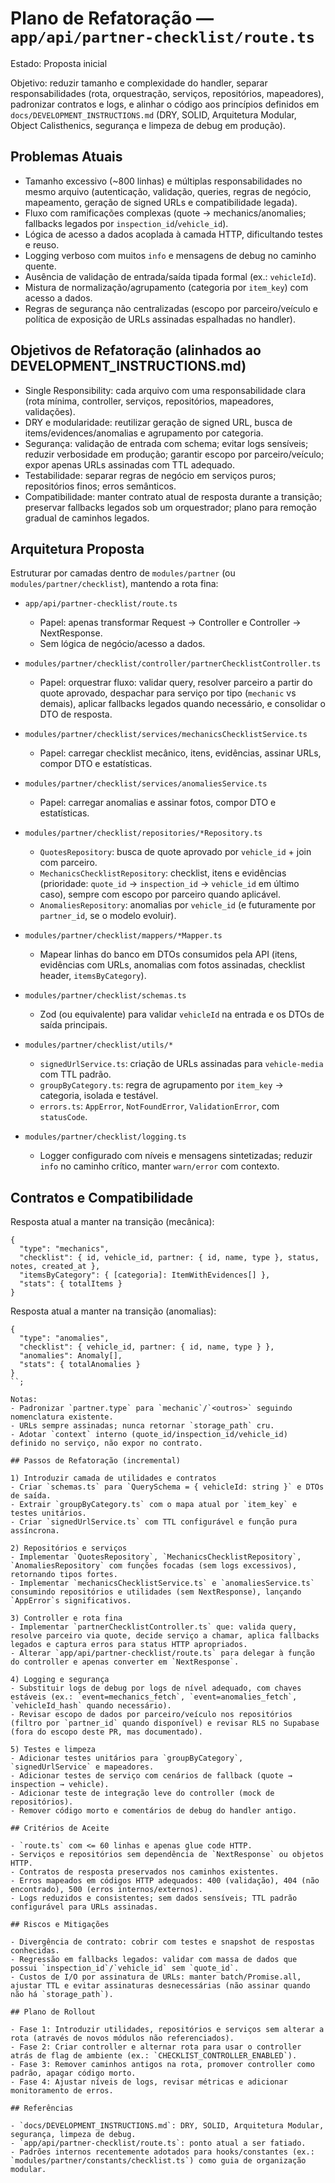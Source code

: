 # Plano de Refatoração — `app/api/partner-checklist/route.ts`

Estado: Proposta inicial

Objetivo: reduzir tamanho e complexidade do handler, separar responsabilidades (rota, orquestração, serviços, repositórios, mapeadores), padronizar contratos e logs, e alinhar o código aos princípios definidos em `docs/DEVELOPMENT_INSTRUCTIONS.md` (DRY, SOLID, Arquitetura Modular, Object Calisthenics, segurança e limpeza de debug em produção).

## Problemas Atuais

- Tamanho excessivo (~800 linhas) e múltiplas responsabilidades no mesmo arquivo (autenticação, validação, queries, regras de negócio, mapeamento, geração de signed URLs e compatibilidade legada).
- Fluxo com ramificações complexas (quote → mechanics/anomalies; fallbacks legados por `inspection_id`/`vehicle_id`).
- Lógica de acesso a dados acoplada à camada HTTP, dificultando testes e reuso.
- Logging verboso com muitos `info` e mensagens de debug no caminho quente.
- Ausência de validação de entrada/saída tipada formal (ex.: `vehicleId`).
- Mistura de normalização/agrupamento (categoria por `item_key`) com acesso a dados.
- Regras de segurança não centralizadas (escopo por parceiro/veículo e política de exposição de URLs assinadas espalhadas no handler).

## Objetivos de Refatoração (alinhados ao DEVELOPMENT_INSTRUCTIONS.md)

- Single Responsibility: cada arquivo com uma responsabilidade clara (rota mínima, controller, serviços, repositórios, mapeadores, validações).
- DRY e modularidade: reutilizar geração de signed URL, busca de items/evidences/anomalias e agrupamento por categoria.
- Segurança: validação de entrada com schema; evitar logs sensíveis; reduzir verbosidade em produção; garantir escopo por parceiro/veículo; expor apenas URLs assinadas com TTL adequado.
- Testabilidade: separar regras de negócio em serviços puros; repositórios finos; erros semânticos.
- Compatibilidade: manter contrato atual de resposta durante a transição; preservar fallbacks legados sob um orquestrador; plano para remoção gradual de caminhos legados.

## Arquitetura Proposta

Estruturar por camadas dentro de `modules/partner` (ou `modules/partner/checklist`), mantendo a rota fina:

- `app/api/partner-checklist/route.ts`
  - Papel: apenas transformar Request → Controller e Controller → NextResponse.
  - Sem lógica de negócio/acesso a dados.

- `modules/partner/checklist/controller/partnerChecklistController.ts`
  - Papel: orquestrar fluxo: validar query, resolver parceiro a partir do quote aprovado, despachar para serviço por tipo (`mechanic` vs demais), aplicar fallbacks legados quando necessário, e consolidar o DTO de resposta.

- `modules/partner/checklist/services/mechanicsChecklistService.ts`
  - Papel: carregar checklist mecânico, itens, evidências, assinar URLs, compor DTO e estatísticas.

- `modules/partner/checklist/services/anomaliesService.ts`
  - Papel: carregar anomalias e assinar fotos, compor DTO e estatísticas.

- `modules/partner/checklist/repositories/*Repository.ts`
  - `QuotesRepository`: busca de quote aprovado por `vehicle_id` + join com parceiro.
  - `MechanicsChecklistRepository`: checklist, itens e evidências (prioridade: `quote_id` → `inspection_id` → `vehicle_id` em último caso), sempre com escopo por parceiro quando aplicável.
  - `AnomaliesRepository`: anomalias por `vehicle_id` (e futuramente por `partner_id`, se o modelo evoluir).

- `modules/partner/checklist/mappers/*Mapper.ts`
  - Mapear linhas do banco em DTOs consumidos pela API (itens, evidências com URLs, anomalias com fotos assinadas, checklist header, `itemsByCategory`).

- `modules/partner/checklist/schemas.ts`
  - Zod (ou equivalente) para validar `vehicleId` na entrada e os DTOs de saída principais.

- `modules/partner/checklist/utils/*`
  - `signedUrlService.ts`: criação de URLs assinadas para `vehicle-media` com TTL padrão.
  - `groupByCategory.ts`: regra de agrupamento por `item_key` → categoria, isolada e testável.
  - `errors.ts`: `AppError`, `NotFoundError`, `ValidationError`, com `statusCode`.

- `modules/partner/checklist/logging.ts`
  - Logger configurado com níveis e mensagens sintetizadas; reduzir `info` no caminho crítico, manter `warn/error` com contexto.

## Contratos e Compatibilidade

Resposta atual a manter na transição (mecânica):

```
{
  "type": "mechanics",
  "checklist": { id, vehicle_id, partner: { id, name, type }, status, notes, created_at },
  "itemsByCategory": { [categoria]: ItemWithEvidences[] },
  "stats": { totalItems }
}
```

Resposta atual a manter na transição (anomalias):

```
{
  "type": "anomalies",
  "checklist": { vehicle_id, partner: { id, name, type } },
  "anomalies": Anomaly[],
  "stats": { totalAnomalies }
}
``;

Notas:
- Padronizar `partner.type` para `mechanic`/`<outros>` seguindo nomenclatura existente.
- URLs sempre assinadas; nunca retornar `storage_path` cru.
- Adotar `context` interno (quote_id/inspection_id/vehicle_id) definido no serviço, não expor no contrato.

## Passos de Refatoração (incremental)

1) Introduzir camada de utilidades e contratos
- Criar `schemas.ts` para `QuerySchema = { vehicleId: string }` e DTOs de saída.
- Extrair `groupByCategory.ts` com o mapa atual por `item_key` e testes unitários.
- Criar `signedUrlService.ts` com TTL configurável e função pura assíncrona.

2) Repositórios e serviços
- Implementar `QuotesRepository`, `MechanicsChecklistRepository`, `AnomaliesRepository` com funções focadas (sem logs excessivos), retornando tipos fortes.
- Implementar `mechanicsChecklistService.ts` e `anomaliesService.ts` consumindo repositórios e utilidades (sem NextResponse), lançando `AppError`s significativos.

3) Controller e rota fina
- Implementar `partnerChecklistController.ts` que: valida query, resolve parceiro via quote, decide serviço a chamar, aplica fallbacks legados e captura erros para status HTTP apropriados.
- Alterar `app/api/partner-checklist/route.ts` para delegar à função do controller e apenas converter em `NextResponse`.

4) Logging e segurança
- Substituir logs de debug por logs de nível adequado, com chaves estáveis (ex.: `event=mechanics_fetch`, `event=anomalies_fetch`, `vehicleId_hash` quando necessário).
- Revisar escopo de dados por parceiro/veículo nos repositórios (filtro por `partner_id` quando disponível) e revisar RLS no Supabase (fora do escopo deste PR, mas documentado).

5) Testes e limpeza
- Adicionar testes unitários para `groupByCategory`, `signedUrlService` e mapeadores.
- Adicionar testes de serviço com cenários de fallback (quote → inspection → vehicle).
- Adicionar teste de integração leve do controller (mock de repositórios).
- Remover código morto e comentários de debug do handler antigo.

## Critérios de Aceite

- `route.ts` com <= 60 linhas e apenas glue code HTTP.
- Serviços e repositórios sem dependência de `NextResponse` ou objetos HTTP.
- Contratos de resposta preservados nos caminhos existentes.
- Erros mapeados em códigos HTTP adequados: 400 (validação), 404 (não encontrado), 500 (erros internos/externos).
- Logs reduzidos e consistentes; sem dados sensíveis; TTL padrão configurável para URLs assinadas.

## Riscos e Mitigações

- Divergência de contrato: cobrir com testes e snapshot de respostas conhecidas.
- Regressão em fallbacks legados: validar com massa de dados que possui `inspection_id`/`vehicle_id` sem `quote_id`.
- Custos de I/O por assinatura de URLs: manter batch/Promise.all, ajustar TTL e evitar assinaturas desnecessárias (não assinar quando não há `storage_path`).

## Plano de Rollout

- Fase 1: Introduzir utilidades, repositórios e serviços sem alterar a rota (através de novos módulos não referenciados).
- Fase 2: Criar controller e alternar rota para usar o controller atrás de flag de ambiente (ex.: `CHECKLIST_CONTROLLER_ENABLED`).
- Fase 3: Remover caminhos antigos na rota, promover controller como padrão, apagar código morto.
- Fase 4: Ajustar níveis de logs, revisar métricas e adicionar monitoramento de erros.

## Referências

- `docs/DEVELOPMENT_INSTRUCTIONS.md`: DRY, SOLID, Arquitetura Modular, segurança, limpeza de debug.
- `app/api/partner-checklist/route.ts`: ponto atual a ser fatiado.
- Padrões internos recentemente adotados para hooks/constantes (ex.: `modules/partner/constants/checklist.ts`) como guia de organização modular.

